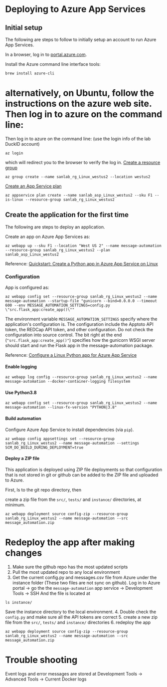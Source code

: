 # Deploying to Azure App Services

## Initial setup
The following are steps to follow to initially setup an account to run Azure
App Services.

In a browser, log in to [portal.azure.com](https://portal.azure.com).

Install the Azure command line interface tools:
```
brew install azure-cli
```

alternatively, on Ubuntu, follow the instructions on the azure web site. Then log in to azure on the command line:
=======
Then log in to azure on the command line: (use the login info of the lab DuckID account)

```
az login
```
which will redirect you to the browser to verify the log in.
[Create a resource group](https://docs.microsoft.com/en-us/cli/azure/group?view=azure-cli-latest#az_group_create)
```
az group create --name sanlab_rg_Linux_westus2 --location westus2
```
[Create an App Service plan](https://docs.microsoft.com/en-us/cli/azure/appservice/plan?view=azure-cli-latest#az_appservice_plan_create)
```
az appservice plan create --name sanlab_asp_Linux_westus2 --sku F1 --is-linux --resource-group sanlab_rg_Linux_westus2
```

## Create the application for the first time
The following are steps to deploy an application.

Create an app on Azure App Services as:

```
az webapp up --sku F1 --location "West US 2" --name message-automation --resource-group sanlab_rg_Linux_westus2 --plan sanlab_asp_Linux_westus2
```

Reference:
[Quickstart: Create a Python app in Azure App Service on Linux](
https://docs.microsoft.com/en-us/azure/app-service/containers/quickstart-python)

### Configuration

App is configured as:

```
az webapp config set --resource-group sanlab_rg_Linux_westus2 --name message-automation --startup-file "gunicorn --bind=0.0.0.0 --timeout 600 --env MESSAGE_AUTOMATION_SETTINGS=config.py \"src.flask_app:create_app()\""
```

The environment variable `MESSAGE_AUTOMATION_SETTINGS` specify where the
application's configuration is. The configuration include the Apptoto API token,
the REDCap API token, and other configuration. Do not check the configuration
into source control. The bit right at the end (`"src.flask_app:create_app()"`)
specifies how the gunicorn WSGI server should start and run the Flask app
in the message-automation package.

Reference: [Configure a Linux Python app for Azure App Service](https://docs.microsoft.com/en-us/azure/app-service/containers/how-to-configure-python#flask-app)


#### Enable logging
```
az webapp log config --resource-group sanlab_rg_Linux_westus2 --name message-automation --docker-container-logging filesystem
```

#### Use Python3.8
```
az webapp config set --resource-group sanlab_rg_Linux_westus2 --name message-automation --linux-fx-version "PYTHON|3.8"
```

#### Build automation
Configure Azure App Service to install dependencies (via `pip`).
```
az webapp config appsettings set --resource-group sanlab_rg_Linux_westus2 --name message-automation --settings SCM_DO_BUILD_DURING_DEPLOYMENT=true
```

#### Deploy a ZIP file
This application is deployed using ZIP file deployments so that configuration
that is not stored in git or github can be added to the ZIP file and uploaded to Azure.

First, ls to the git repo directory, then

create a zip file from the `src/`, `tests/` and `instance/` directories, at minimum.
```
az webapp deployment source config-zip --resource-group sanlab_rg_Linux_westus2 --name message-automation --src message_automation.zip
```


# Redeploy the app after making changes
1. Make sure the github repo has the most updated scripts
2. Pull the most updated repo to any local environment
3. Get the current config.py and messages.csv file from Azure under the instance folder (These two files are not sync on github). 
Log in to Azure portal -> go the the `message-automation` app service -> Development Tools -> SSH
And the file is located at
```
ls instance/
```
Save the instance directory to the local environment. 
4. Double check the `config.py` and make sure all the API tokens are correct
5. create a new zip file from the `src/`, `tests/` and `instance/` directories
6. redeploy the app
```
az webapp deployment source config-zip --resource-group sanlab_rg_Linux_westus2 --name message-automation --src message_automation.zip
```

# Trouble shooting
Event logs and error messages are stored at Development Tools -> Advanced Tools -> Current Docker logs
